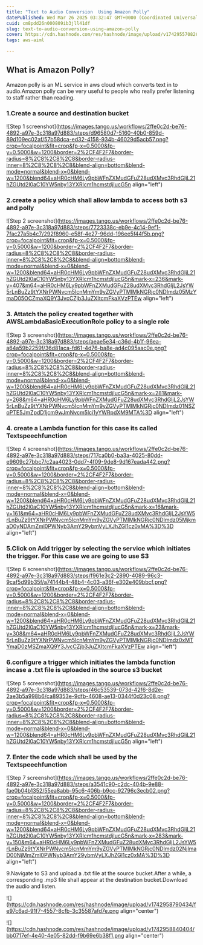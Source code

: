 ```yaml
---
title: "Text to Audio Conversion  Using Amazon Polly"
datePublished: Wed Mar 26 2025 03:32:47 GMT+0000 (Coordinated Universal Time)
cuid: cm8pdd26n000809ib3jll41df
slug: text-to-audio-conversion-using-amazon-polly
cover: https://cdn.hashnode.com/res/hashnode/image/upload/v1742955708265/ce58c18a-5f4a-49c6-9542-f4238693a0a6.png
tags: aws-aiml

---
```


## What is Amazon Polly?

Amazon polly is an ML service in aws cloud which converts text in to audio.Amazon polly can be very useful to people who really prefer listening to staff rather than reading.

### 1.Create a source and destination bucket

![Step 1 screenshot](https://images.tango.us/workflows/2ffe0c2d-be76-4892-a97e-3c318a97d883/steps/d96580d7-5160-40b0-859d-89d109ec02af/57b58dca-ed32-4158-934b-46029d5acb57.png?crop=focalpoint&fit=crop&fp-x=0.5000&fp-y=0.5000&w=1200&border=2%2CF4F2F7&border-radius=8%2C8%2C8%2C8&border-radius-inner=8%2C8%2C8%2C8&blend-align=bottom&blend-mode=normal&blend-x=0&blend-w=1200&blend64=aHR0cHM6Ly9pbWFnZXMudGFuZ28udXMvc3RhdGljL21hZGUtd2l0aC10YW5nby13YXRlcm1hcmstdjIucG5n align="left")

### 2.create a policy which shall allow lambda to access both s3 and polly

![Step 2 screenshot](https://images.tango.us/workflows/2ffe0c2d-be76-4892-a97e-3c318a97d883/steps/7723338c-eb9e-4c14-9ef1-7fac27a5b4c7/292f8960-e58f-4e27-96dd-196ee5f44f5b.png?crop=focalpoint&fit=crop&fp-x=0.5000&fp-y=0.5000&w=1200&border=2%2CF4F2F7&border-radius=8%2C8%2C8%2C8&border-radius-inner=8%2C8%2C8%2C8&blend-align=bottom&blend-mode=normal&blend-x=0&blend-w=1200&blend64=aHR0cHM6Ly9pbWFnZXMudGFuZ28udXMvc3RhdGljL21hZGUtd2l0aC10YW5nby13YXRlcm1hcmstdjIucG5n&mark-x=236&mark-y=407&m64=aHR0cHM6Ly9pbWFnZXMudGFuZ28udXMvc3RhdGljL2JsYW5rLnBuZz9tYXNrPWNvcm5lcnMmYm9yZGVyPTMlMkNGRjc0NDImdz05MzYmaD05OCZmaXQ9Y3JvcCZjb3JuZXItcmFkaXVzPTEw align="left")

### 3\. Attatch the policy created together with AWSLambdaBasicExecutionRole policy to a single role

![Step 3 screenshot](https://images.tango.us/workflows/2ffe0c2d-be76-4892-a97e-3c318a97d883/steps/aeae5e34-c36d-4b1f-96ea-a64a59b2259f/36d81aca-fd61-4d76-ba8e-ad4c095aac0e.png?crop=focalpoint&fit=crop&fp-x=0.5000&fp-y=0.5000&w=1200&border=2%2CF4F2F7&border-radius=8%2C8%2C8%2C8&border-radius-inner=8%2C8%2C8%2C8&blend-align=bottom&blend-mode=normal&blend-x=0&blend-w=1200&blend64=aHR0cHM6Ly9pbWFnZXMudGFuZ28udXMvc3RhdGljL21hZGUtd2l0aC10YW5nby13YXRlcm1hcmstdjIucG5n&mark-x=281&mark-y=268&m64=aHR0cHM6Ly9pbWFnZXMudGFuZ28udXMvc3RhdGljL2JsYW5rLnBuZz9tYXNrPWNvcm5lcnMmYm9yZGVyPTMlMkNGRjc0NDImdz01NSZoPTE5JmZpdD1jcm9wJmNvcm5lci1yYWRpdXM9MTA%3D align="left")

### 4\. create a Lambda function for this case its called Textspeechfunction

![Step 4 screenshot](https://images.tango.us/workflows/2ffe0c2d-be76-4892-a97e-3c318a97d883/steps/717ca0b0-ba3a-4025-80dd-e9609c27bbc7/c2aa4023-0dd7-4f09-9de8-9d167eada442.png?crop=focalpoint&fit=crop&fp-x=0.5000&fp-y=0.5000&w=1200&border=2%2CF4F2F7&border-radius=8%2C8%2C8%2C8&border-radius-inner=8%2C8%2C8%2C8&blend-align=bottom&blend-mode=normal&blend-x=0&blend-w=1200&blend64=aHR0cHM6Ly9pbWFnZXMudGFuZ28udXMvc3RhdGljL21hZGUtd2l0aC10YW5nby13YXRlcm1hcmstdjIucG5n&mark-x=16&mark-y=161&m64=aHR0cHM6Ly9pbWFnZXMudGFuZ28udXMvc3RhdGljL2JsYW5rLnBuZz9tYXNrPWNvcm5lcnMmYm9yZGVyPTMlMkNGRjc0NDImdz05MjkmaD0yNDAmZml0PWNyb3AmY29ybmVyLXJhZGl1cz0xMA%3D%3D align="left")

### 5.Click on Add trigger by selecting the service which initiates the trigger. For this case we are going to use S3

![Step 6 screenshot](https://images.tango.us/workflows/2ffe0c2d-be76-4892-a97e-3c318a97d883/steps/f961e3c2-2890-4089-96c3-9caf5d99b35f/a74144b4-48b4-4c03-a36f-e302e409bbcf.png?crop=focalpoint&fit=crop&fp-x=0.5000&fp-y=0.5000&w=1200&border=2%2CF4F2F7&border-radius=8%2C8%2C8%2C8&border-radius-inner=8%2C8%2C8%2C8&blend-align=bottom&blend-mode=normal&blend-x=0&blend-w=1200&blend64=aHR0cHM6Ly9pbWFnZXMudGFuZ28udXMvc3RhdGljL21hZGUtd2l0aC10YW5nby13YXRlcm1hcmstdjIucG5n&mark-x=23&mark-y=308&m64=aHR0cHM6Ly9pbWFnZXMudGFuZ28udXMvc3RhdGljL2JsYW5rLnBuZz9tYXNrPWNvcm5lcnMmYm9yZGVyPTMlMkNGRjc0NDImdz0xMTYmaD0zMSZmaXQ9Y3JvcCZjb3JuZXItcmFkaXVzPTEw align="left")

### 6.configure a trigger which initiates the lambda function incase a .txt file is uploaded in the source s3 bucket

![Step 5 screenshot](https://images.tango.us/workflows/2ffe0c2d-be76-4892-a97e-3c318a97d883/steps/46c53539-073d-42f6-8d2e-2ae3b5a998b6/ca89353e-9dfb-4608-ae13-0344f0d23c08.png?crop=focalpoint&fit=crop&fp-x=0.5000&fp-y=0.5000&w=1200&border=2%2CF4F2F7&border-radius=8%2C8%2C8%2C8&border-radius-inner=8%2C8%2C8%2C8&blend-align=bottom&blend-mode=normal&blend-x=0&blend-w=1200&blend64=aHR0cHM6Ly9pbWFnZXMudGFuZ28udXMvc3RhdGljL21hZGUtd2l0aC10YW5nby13YXRlcm1hcmstdjIucG5n align="left")

### 7\. Enter the code which shall be used by the Textspeechfunction

![Step 7 screenshot](https://images.tango.us/workflows/2ffe0c2d-be76-4892-a97e-3c318a97d883/steps/a3541c90-c2dc-404b-9e88-fae0b04b1352/55ea8abb-95c6-406b-b9cc-92796c3ecb02.png?crop=focalpoint&fit=crop&fp-x=0.5000&fp-y=0.5000&w=1200&border=2%2CF4F2F7&border-radius=8%2C8%2C8%2C8&border-radius-inner=8%2C8%2C8%2C8&blend-align=bottom&blend-mode=normal&blend-x=0&blend-w=1200&blend64=aHR0cHM6Ly9pbWFnZXMudGFuZ28udXMvc3RhdGljL21hZGUtd2l0aC10YW5nby13YXRlcm1hcmstdjIucG5n&mark-x=283&mark-y=150&m64=aHR0cHM6Ly9pbWFnZXMudGFuZ28udXMvc3RhdGljL2JsYW5rLnBuZz9tYXNrPWNvcm5lcnMmYm9yZGVyPTMlMkNGRjc0NDImdz02NjImaD00NjMmZml0PWNyb3AmY29ybmVyLXJhZGl1cz0xMA%3D%3D align="left")

9.Navigate to S3 and upload a .txt file at the source bucket.After a while, a corresponding .mp3 file shall appear at the destination bucket.Download the audio and listen.

![](https://cdn.hashnode.com/res/hashnode/image/upload/v1742958790434/fe97c6ad-91f7-4557-8cfb-3c35587afd7e.png align="center")

![](https://cdn.hashnode.com/res/hashnode/image/upload/v1742958840404/bb0717ef-4e40-4e05-82dd-f9b69e6b38f1.png align="center")